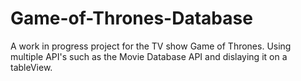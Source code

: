 # Game-of-Thrones-Database
A work in progress project for the TV show Game of Thrones. Using multiple API's such as the Movie Database API and dislaying it on a tableView.
